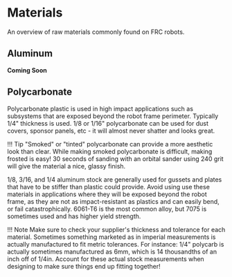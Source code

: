 # Materials

<!-- Needs an intro -->

An overview of raw materials commonly found on FRC robots.

## Aluminum

**Coming Soon**

## Polycarbonate

Polycarbonate plastic is used in high impact applications such as subsystems that are exposed beyond the robot frame perimeter. Typically 1/4" thickness is used. 1/8 or 1/16" polycarbonate can be used for dust covers, sponsor panels, etc - it will almost never shatter and looks great.

!!! Tip
    "Smoked" or "tinted" polycarbonate can provide a more aesthetic look than clear. While making smoked polycarbonate is difficult, making frosted is easy! 30 seconds of sanding with an orbital sander using 240 grit will give the material a nice, glassy finish.

1/8, 3/16, and 1/4 aluminum stock are generally used for gussets and plates that have to be stiffer than plastic could provide. Avoid using use these materials in applications where they will be exposed beyond the robot frame, as they are not as impact-resistant as plastics and can easily bend, or fail catastrophically. 6061-T6 is the most common alloy, but 7075 is sometimes used and has higher yield strength.

!!! Note
    Make sure to check your supplier's thickness and tolerance for each material. Sometimes something marketed as in imperial measurements is actually manufactured to fit metric tolerances. For instance: 1/4" polycarb is actually sometimes manufactured as 6mm, which is 14 thousandths of an inch off of 1/4in. Account for these actual stock measurements when designing to make sure things end up fitting together!


<br>